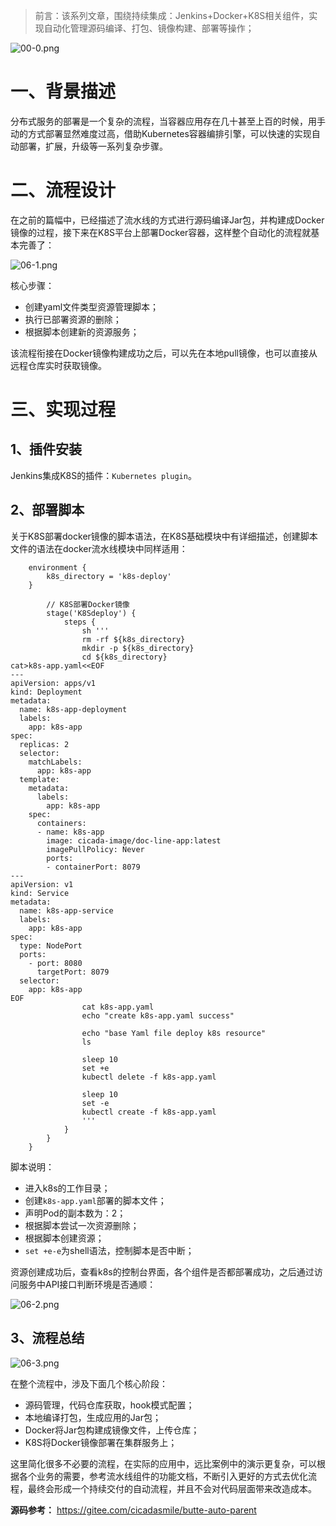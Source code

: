 > 前言：该系列文章，围绕持续集成：Jenkins+Docker+K8S相关组件，实现自动化管理源码编译、打包、镜像构建、部署等操作；

![](https://images.gitee.com/uploads/images/2022/0213/110229_5a26fb73_5064118.png "00-0.png")

# 一、背景描述

分布式服务的部署是一个复杂的流程，当容器应用存在几十甚至上百的时候，用手动的方式部署显然难度过高，借助Kubernetes容器编排引擎，可以快速的实现自动部署，扩展，升级等一系列复杂步骤。

# 二、流程设计

在之前的篇幅中，已经描述了流水线的方式进行源码编译Jar包，并构建成Docker镜像的过程，接下来在K8S平台上部署Docker容器，这样整个自动化的流程就基本完善了：

![](https://images.gitee.com/uploads/images/2022/0213/125012_91673408_5064118.png "06-1.png")

核心步骤：

- 创建yaml文件类型资源管理脚本；
- 执行已部署资源的删除；
- 根据脚本创建新的资源服务；

该流程衔接在Docker镜像构建成功之后，可以先在本地pull镜像，也可以直接从远程仓库实时获取镜像。

# 三、实现过程

## 1、插件安装

Jenkins集成K8S的插件：`Kubernetes plugin`。

## 2、部署脚本

关于K8S部署docker镜像的脚本语法，在K8S基础模块中有详细描述，创建脚本文件的语法在docker流水线模块中同样适用：

```
    environment {
        k8s_directory = 'k8s-deploy'
    }

        // K8S部署Docker镜像
        stage('K8Sdeploy') {
            steps {
                sh '''
                rm -rf ${k8s_directory}
                mkdir -p ${k8s_directory}
                cd ${k8s_directory}
cat>k8s-app.yaml<<EOF
---
apiVersion: apps/v1
kind: Deployment
metadata:
  name: k8s-app-deployment
  labels:
    app: k8s-app
spec:
  replicas: 2
  selector:
    matchLabels:
      app: k8s-app
  template:
    metadata:
      labels:
        app: k8s-app
    spec:
      containers:
      - name: k8s-app
        image: cicada-image/doc-line-app:latest
        imagePullPolicy: Never
        ports: 
        - containerPort: 8079
---
apiVersion: v1
kind: Service
metadata:
  name: k8s-app-service
  labels:
    app: k8s-app
spec:
  type: NodePort
  ports: 
    - port: 8080
      targetPort: 8079
  selector:
    app: k8s-app
EOF
                cat k8s-app.yaml
                echo "create k8s-app.yaml success"

                echo "base Yaml file deploy k8s resource"
                ls
                
                sleep 10
                set +e
                kubectl delete -f k8s-app.yaml
                
                sleep 10
                set -e
                kubectl create -f k8s-app.yaml
                '''
            }
        }
    }
```

脚本说明：

- 进入k8s的工作目录；
- 创建`k8s-app.yaml`部署的脚本文件；
- 声明Pod的副本数为：2；
- 根据脚本尝试一次资源删除；
- 根据脚本创建资源；
- `set +e-e`为shell语法，控制脚本是否中断；

资源创建成功后，查看k8s的控制台界面，各个组件是否都部署成功，之后通过访问服务中API接口判断环境是否通顺：

![](https://images.gitee.com/uploads/images/2022/0213/125028_7a872463_5064118.png "06-2.png")

## 3、流程总结

![](https://images.gitee.com/uploads/images/2022/0213/125038_82ea71cf_5064118.png "06-3.png")

在整个流程中，涉及下面几个核心阶段：

- 源码管理，代码仓库获取，hook模式配置；
- 本地编译打包，生成应用的Jar包；
- Docker将Jar包构建成镜像文件，上传仓库；
- K8S将Docker镜像部署在集群服务上；

这里简化很多不必要的流程，在实际的应用中，远比案例中的演示更复杂，可以根据各个业务的需要，参考流水线组件的功能文档，不断引入更好的方式去优化流程，最终会形成一个持续交付的自动流程，并且不会对代码层面带来改造成本。

**源码参考：** https://gitee.com/cicadasmile/butte-auto-parent